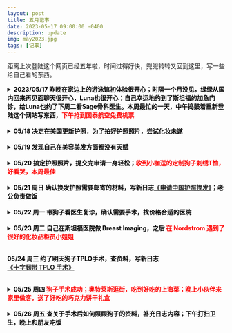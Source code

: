 ```yaml
---
layout: post
title: 五月记事
date: 2023-05-17 09:00:00 -0400
description: update
img: may2023.jpg
tags: [记事]
---
```


距离上次登陆这个网页已经五年啦，时间过得好快，兜兜转转又回到这里，写一些给自己看的东西。<br>



<details> 
<summary><b><span style="color:black">2023/05/17 昨晚在家边上的游泳馆初体验很开心；时隔一个月没见，绿绿从国内回来再见面聊天很开心，Luna也很开心；自己幸运地约到了斯坦福的加急门诊，给Luna也约了下周二看Sage骨科医生。本周最忙的一天，中午捣鼓着重新登陆这个网站写东西，</span><span style="color:red">下午抢到国泰航空免费机票</span></b>
</summary>
<ul>
昨天晚上去家边上的健身中心游泳，新用户第一次免费体验。也是第一次带着Apple Watch游泳，完全没有问题。对健身房无感，但是游泳很开心，确实感觉今天的心情和精神状态有比昨天好。<br>
今天一早接到了Stanford Healthcare打来电话，帮我加急约到了下周二的breast imaging，本来正常约的话是一个月后，感谢 Stanford Healthcare 的接线员小姐姐和我在 One Medical 的家庭医生第一时间帮我提交了 Referral。<br>
昨天绿绿从上海回来，一个月没见了，开开心心带狗子去见Chip玩，中途没拦住让她们到草坪疯跑了好几圈，昨晚和今早刚爬起来的时候明显腿瘸，打电话约了Sage下周一看医生，也挺快就约到了。<br>
中午寻思着重新启用这个主页写写日记。开始安装<a href="https://jekyllrb.com/docs/installation/macos/" target="_blank">Jekyll</a>比较顺利，因为不想一直用 Git Push 看效果，又检索了下怎么使用local server查看更新（<a href="https://docs.github.com/en/pages/setting-up-a-github-pages-site-with-jekyll/testing-your-github-pages-site-locally-with-jekyll" target="_blank">Testing your GitHub Pages site locally with Jekyll</a>）。装Bundler时候遇到各种报错，什么 "Could not locate Gemfile" “An error occurred while installing ffi (1.9.18)” 试了网友给出的各种方法最后终于顺利搞定，在相应文件夹位置用指令 <b>bundle exec jekyll serve</b> 就可以在本地（<a href="http://127.0.0.1:4000/" target="_blank">127.0.0.1:4000/</a>）查看更新了。然后就是浏览了下之前用的代码和写的内容，想做大一点的改动但好像暂时还没这个实力 😅 <br>
下午5点和小伙伴一起参加<a href="https://mp.weixin.qq.com/s/t_peR4XntC5IO8JlqTW_FQ" target="_blank">国泰航空的抢票活动</a>，往返机票只要付税费$348.95。本来排队是一万多号，然后5:45兆铭分享了一个美卡论坛的帖子说已经有人买好了，6点论坛里有人找到bug，隐身模式从<a href="https://www.cathaypacific.com/cx/sc_CN/book-a-trip/timetable.html" target="_blank">时刻表链接</a>使用优惠码（SFOHKAA23）可以绕过排队直接定航班，正常排队反而会因为Time Out被登出。非常幸运四个人都买到票了，我和老公十月回，他俩年底回。买完票又刷了好一会儿美卡论坛那个帖子，从头到尾看了一遍。其实抢票之前就有些头疼的征兆，毕竟好久没看代码了，抢完票更是头疼的厉害，吃了两颗头孢抗一下。<br>
降低预期这个事情很有意思。晚上老公打电话回来说他今天在公司拿了非常不好吃的饭，我就顺手在他到家之前炒了个韭菜炒鸡蛋。到家一看他拿的是咖喱鸡，胡萝卜配米饭。我这么挑食一人，反而觉得还挺好吃的。<br>
晚上查资料看到入境香港需要护照六个月有效期，我护照刚好3月初到期，飞的时候差1个月不到。本来想回国更新护照的，这样一来还是得在这边办了。大晚上的下载中国领事APP，填资料，最后卡在上传照片这一步，快12点了就先不搞了。<br>
躺到床上想到就这么顺利地买上了回国机票，上一次回国还是17年时候，一晃6年了，自己都没意识到已经这么久没回去了，想到要回国了还是挺开心的。因为心思比较活络，没有像前几天一样沾到枕头就睡，爬起来又吃了100mg的喹硫平，1点时候入睡。<br>
</ul>
</details>

<br>



<details> 
<summary><b><span style="color:black">05/18 决定在美国更新护照，为了拍好护照照片，尝试化妆未遂</span></b></summary>
<ul>
早上9:30起，以为睡得晚又加了药量会晚起，没想到起的还挺早。正好手机发了个警报（人口失踪）听到蹭的一下就醒了，从床上爬起来，脑袋也非常清醒。<br>
一早想着把证件照自己拍了吧！最近剪了个短发（方便洗头）发型有点杂乱，平时也不咋关注自己的容貌，去外面拍证件照也就算了，这会儿是让自己拍照上传，照片还是要印在护照上用十年的，自然是想拍的好看一点，自拍了几张怎么看怎么不满意，这种时候就非常羡慕别人会化妆啦！找出之前买东西送的粉底液小样在脸上瞎涂 😂 卸妆又不利索，感觉脸都快被折腾坏了<br>
</ul>
</details>

<br>


<details> 
<summary><b><span style="color:black">05/19 发现自己在美容美发方面都没有天赋</span></b></summary>
<ul> 
想着化妆不行那折腾一下发型吧！（以下是大段吐槽，阅读可能引起不适）弄了大半天，最后发现早晨睡起来啥也不做头发状态最好，颅顶高发量多刘海相对正常可以略微遮挡额头。用直发器和梳子越搞发际线越高头发看起来越少，跟着网上学剪刘海，拉C字刘海，很简单的步骤，但是自己弄出来效果完全不对，还比原来更难看。哎对妆造真的是一点天赋都没有，放弃打扮了，护照照片明天随便整整能用就行。开始是有点沮丧的，感觉全世界都会化妆，但是不会化妆好处呢就是省了时间和钱。<br>
今天把VS的退货包裹亲手递到了邮递员叔叔的手上，这次总算不会被偷了，里面有价值90刀的泳衣；和爸妈确认了十月回国和老公一起请亲戚朋友吃饭，又看了下机票；第一次用 Toogoodtogo App 定了折扣面包明天取；收到Nordstrom和Ulta发的十刀优惠券。<br>
</ul>
</details>

<br>

<details> 
    <summary><b><span style="color:black">05/20 搞定护照照片，提交完申请一身轻松；</span><span style="color:red">收到小咖送的定制狗子刺绣T恤，好看哭，本周最佳</span></b>
</summary>
<ul> 
下午终于搞定了护照照片，从2天前想要拍个美美的照，到今天只想快速完成交差再也不用操心这个事。拍照，iPhone 抠图换白色背景，PS调尺寸，稍微头发边缘修一下，忐忐忑忑把照片传到App生怕过不了，还好照片相当顺利地通过了检测。<br>
今天有个非常非常开心的事情，就是小咖做好了狗子的定制T恤，才知道她也在湾区就直接约了个饭。晚上老公去拿完面包我们直接去了餐馆碰面，衣服真的做的超级精致！聊天时候才知道她是买了专门的机器绣，主要是前期画图比较费劲，衣服上绣了Luna和Ga宝，可以说相当爱不释手了。<br>

<img src="{{ site.url }}{{ site.baseurl }}/assets/img/content/Dog-T-shirt.JPG" >

</ul>
</details>

<br>

<details> 
<summary><b><span style="color:black">05/21 周日 确认换发护照需要邮寄的材料，写新日志<a href="{{ site.url }}{{ site.baseurl }}/blog/2023/05/21/renew-china-passport/" target="_blank">《申请中国护照换发》</a>；老公负责做饭</span></b></summary>
<ul>
老公昨天带了寿司回来，就着昨天拿的面包吃了早饭和午饭，还做了个葱烧豆腐。<br>
写了新日志整理一下自己换护照要寄出的材料。<br>
查了Amex官网确认自己拿到了15K referral点数，老公也有10K MR 点数的开卡奖励。<br>
晚上把狗子之前每天清晨起床跛脚的视频整理了一下，写了个很长的邮件给Sage的医生。<br>
又在TooGoodToGo App里下了一单，店名叫Poke House，这家店还挺抢手的，秒没，明晚拿希望好吃。
</ul>
</details>



<br>

<details> 
<summary><b><span style="color:black">05/22 周一 带狗子看医生复诊，确认需要手术，找价格合适的医院</span></b></summary>
<ul>
上午简单整理了一下狗子的病史，中午顺路去老公公司食堂拿饭，下午两点看医生。<br>
医生看过了邮件视频说很有帮助，这次做检查时候可以感觉到狗子膝盖有不适感，建议手术。术后需要6-8周的恢复时间，两个月之后去复诊，再往后巩固一个月看有没有问题，所以前后最好留出三个月时间陪狗子。<br>
我们是7月底去夏威夷，9月底回国，刚好都间隔两个月，中间把做完手术的狗托付给别人也不一定放心，可能还是想等10月底回美国再做。<br>
信箱里老公CSP的信用卡顺利收到没有被偷，感恩❤️<br>
本来觉得复诊费用$129还挺便宜的，毕竟保险能报销就完全不心疼，直到收到了手术预估费用，$9600起，巨贵，决定还是找别家做。
搜到了这几家：第一家是家边上的 Warm Springs Pet Hospital，华人医院，明码标价$4400，算是湾区比较便宜的，医生不是board-certified 但是经验比较丰富，谷歌评分 <a href="https://www.google.com/maps/place/Warm+Springs+Pet+Hospital/@37.4951129,-121.935069,17z/data=!3m1!4b1!4m6!3m5!1s0x808fc6597b2d0ba9:0x7fb593d371846c89!8m2!3d37.4951129!4d-121.9324941!16s%2Fg%2F11c1wvwb3h" target="_blank">4.5 (234)；</a>第二家是 Oakdale Veterinary Group，也是明码标价$4450，车程1.5小时，谷歌评分 <a href="https://www.google.com/maps/place/Oakdale+Veterinary+Group/@37.7753636,-120.820978,17z/data=!3m1!4b1!4m6!3m5!1s0x8090f9ee80c8793d:0x1bca8fc2ed053f7f!8m2!3d37.7753636!4d-120.8184031!16s%2Fg%2F1tvyl_yw" target="_blank">4.7 (264)</a>，英国医生，有一些title；最后是UC Davis，quote是$6500-$7500，只能直接去做手术，医生也不知道是哪个，感觉不太靠谱 Pass<br>

</ul>
</details>


<br>

<details> 
<summary><b><span style="color:black">05/23 周二 自己在斯坦福医院做 Breast Imaging，之后 </span><span style="color:red">在 Nordstrom 遇到了很好的化妆品柜员小姐姐</span></b></summary>
<ul>
早上就继续联系兽医院，UC Davis回电话说最早手术时间是7月，价格是6500-7500，不接受咨询直接预约手术；另一家打了Oakdale，8:30打电话过去说会回电话，等了一整天也没回。老公说他还是prefer家边上的华人医院，比较近来回复诊也方便。<br>
中午洗了个澡，拿报纸在家门口拍照补充材料，下午护照就过了初审，接着去斯坦福看乳腺科，拍片，做了乳腺X光和超声，检查费用2200，还在保险自付范围。第一次做乳腺X光感觉胸被压的不舒服微微有点疼，第一个做X光的医生挺严肃的，做完之后笑着和我说 "You did great" 反差挺大的，被夸了有点开心；第二个做超声的医生是个很甜的小姐姐，开始前温柔地说“不好意思我的手有些凉呀”，我忙说“没事没事” 本来超声检查也很舒服，医生涂点凝胶拿机器在你胸上滑来滑去，看着医生检查心里就很踏实很有安全感，想着能在这里做最专业的检查真的是好幸运啊！最后是看片的医生，超级严肃，就和我说了三句话：“片子没啥问题，建议和上次一样做biopsy，你还有什么问题吗？” 随便扯了些有的没的，问会不会长新的，大小会不会变化；回答是有可能，大小可能随着身体激素水平变化有变化，不需要切，如果大小明显变化才需要考虑切掉。<br>
比预期提早了半小时结束，老公还在开会，我就走到Stanford Shopping Center自己去逛逛。一楼就有好多美妆柜台，看到柜台边上有挺多椅子（可以坐下来让柜姐帮忙化妆推荐产品）一开始去问了Armani的粉底，让柜姐给我推荐了个色号，直接给我推荐了5号，态度的话也是有一点点强势，说话毋庸置疑的感觉，不过我问她拿小样的时候很爽快地给我了。然后我又问她有没有遮瑕推荐，主要想遮痘印，她推荐我去另一边雅诗兰黛的试，结果遇到一个超级好的柜姐，也是甜美可爱的小姐姐。她先是在额头上给我试了两个色号，一个是和肤色接近的，另一个是更白一点的。我说我想找能遮痘印的，偏好前一个。我说我没化过妆，问她新手是不是买粉底和遮瑕就够啦？她说其实建议直接用粉底叠涂也可以遮瑕的。中间我就和她聊说自己之前吃药长了很多痘，然后就留下了很多痘印，小姐姐非常真诚地说她觉得我皮肤状态挺好的。一边给我把之前的Armani粉底擦掉，上保湿，妆前乳，再是粉底（Double Wear 1N2）告诉我说皮肤的纹理用遮瑕是遮不掉的，遮瑕比较适合遮掉比如说黑斑，遮瑕很厚的话反而会让皮肤纹理更明显。然后推荐我用Retinol产品，有皮肤科医生开的处方药，开柜产品也买得到，还去咨询旁边的柜姐问她用的哪款，给我拍了照片，真的是完全从我的角度着想。我最开始询问遮瑕产品，她先是告诉我不一定需要买遮瑕，可能粉底就够了没必要买多浪费；再是告诉我如果要遮痘印粉底其实也没用，需要买Retinol产品护肤更重要，完全没有强行给我推销任何产品，全程一直都在说我很漂亮，皮肤状态很好，不需要化妆。边上一个年纪大的柜姐也一直点头附和（给我推荐自用retinol产品的柜姐，长得很像我在亚特兰大看过的一位心理咨询师，气场特别强）真的非常幸福了。<br>
晚上在老公公司吃晚饭，下午打了会儿Pokemon，做掉了好些需要在Gym完成的任务，带了点吃的回家够明天午饭吃；回家看看电视，又在TGTG下了第三单，这次是Sunnyvale的贡茶，不知道会拿到什么呢？
<br>

</ul>
</details>

<br>

<b><span style="color:black">05/24 周三 约了明天狗子TPLO手术，查资料，写新日志<a href="{{ site.url }}{{ site.baseurl }}/blog/2023/05/24/TPLO-surgery/" target="_blank">《十字韧带 TPLO 手术》</a>   </span></b>

<br>

<details> 
    <summary><b><span style="color:black">05/25 周四 </span><span style="color:red">狗子手术成功；奥特莱斯逛街，吃到好吃的上海菜；晚上小伙伴来家里做客，送了好吃的巧克力饼干礼盒</span></b></summary>
<ul>
6:30 早早地爬起来送狗子去做手术，前一晚一直做梦醒了好几次，随时准备到点爬起来。医院人还不少，医生看起来挺专业的，给我们讲解了理论知识，做了抽屉试验确认狗子的胫骨有位移。十点离开医院，两点医生打来电话告诉我手术成功。下午正好顺路去逛奥特莱斯，一直想要拉夫劳伦带小熊图案的衣服，看到折扣区有一件尺码合适的就买了，大概是刚花了四千的手术费，也不觉得这小一百的衣服贵了。又逛了Levi's的牛仔裤，也在清仓区淘到了两条尺码合适又喜欢的，反而试了几条正价的（也参加买一送一活动）都没有很喜欢。BR三折再额外八折的休闲裤，很便宜就买了，看着比较正式，平常还是牛仔裤好穿。和老公一人买了一双Clarks的鞋子，第二双20刀，还折在了比较贵的那双上。午饭是在奥特莱斯附近选了一家上海菜，点了蟹壳黄（肉松味的）午市套餐肉选了酱鸭，一份响油鳝糊，味道相当可以。幸苦老公路上来回开了三小时，还在奥特莱斯工作。晚上苏航从西雅图过来出差，顺路来我们家坐了一会儿，送了超高级的 Royce 巧克力饼干礼盒。逛了一天街，晚上觉得腰非常酸了只想躺到床上休息。非常累的一天，但写下来发现好像样样都是开心的事。
</ul>
</details>


<br>

<details> 
<summary><b><span style="color:black">05/26 周五 查关于手术后如何照顾狗子的资料，补充日志内容；下午打扫卫生，晚上和朋友吃饭</span></b></summary>
<ul>
打电话去斯坦福医院约到下周的Biopsy，一般这种让你回去等电话都不靠谱，还得主动出击。精神科换医生也是，等了两个月没等到下文，我今天联系了才和我说这两天会给我回电话处理；再是把OVG之后几次复诊时间改到了周六，也是打电话去问Luna的情况很难得到更新，说实话其实在医院寄宿并不能给狗狗带来更多的关照，主要还是是方便了我们通勤。下午正好说阿拉法特要来，就把家里收拾了一下，把狗子的床褥洗干净。晚上去了 Joy Dumpling 吃饭，蟹黄豆腐煲还挺好吃的，樱花虾高丽菜还不错，其他点了小笼包，牛肉卷饼，三杯鸡，无功无过。晚上回家竟然把《绝世武魂》200多集全部追完了。准备明天去接狗，把护照寄了。
</ul> 
</details>
